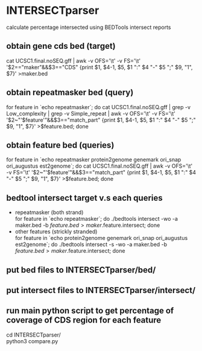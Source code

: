 # INTERSECTparser
calculate percentage intersected using BEDTools intersect reports

## obtain gene cds bed (target)<br>
cat UCSC1.final.noSEQ.gff | awk -v OFS='\t' -v FS='\t' '$2=="maker"&&$3=="CDS" {print $1, $4-1, $5, $1 ":" $4 "-" $5 ";" $9, "1", $7}' >maker.bed
<br>
## obtain repeatmasker bed (query)<br>
for feature in \`echo repeatmasker\`; do cat UCSC1.final.noSEQ.gff | grep -v Low_complexity | grep -v Simple_repeat | awk -v OFS='\t' -v FS='\t' '$2~"'$feature'"&&$3=="match_part" {print $1, $4-1, $5, $1 ":" $4 "-" $5 ";" $9, "1", $7}' >$feature.bed; done 

## obtain feature bed (queries)<br>
for feature in \`echo  repeatmasker protein2genome genemark ori_snap ori_augustus est2genome\`;
do 
cat UCSC1.final.noSEQ.gff | awk -v OFS='\t' -v FS='\t' '$2~"'$feature'"&&$3=="match_part" {print $1, $4-1, $5, $1 ":" $4 "-" $5 ";" $9, "1", $7}' >$feature.bed;
done
<br>

## bedtool intersect target v.s each queries<br>
* repeatmasker (both strand)<br>
for feature in \`echo repeatmasker\`; do ./bedtools intersect -wo -a maker.bed -b $feature.bed >maker.$feature.intersect; done<br>
* other features (strickly stranded)<br>
for feature in \`echo protein2genome genemark ori_snap ori_augustus est2genome\`; do ./bedtools intersect -s -wo -a maker.bed -b $feature.bed >maker.$feature.intersect; done<br>

## put bed files to INTERSECTparser/bed/<br>

## put intersect files to INTERSECTparser/intersect/<br>

## run main python script to get percentage of coverage of CDS region for each feature<br>
cd INTERSECTparser/<br>
python3 compare.py<br>

